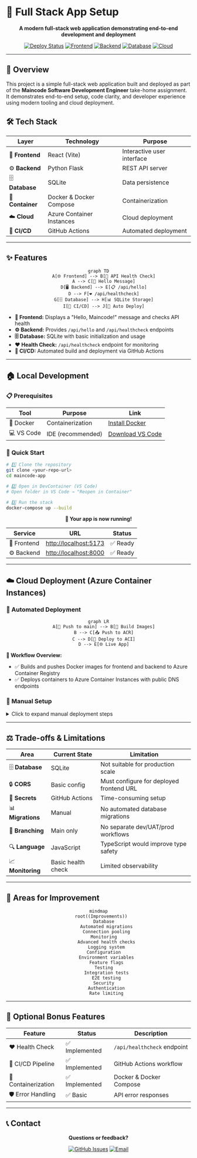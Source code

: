# 🚀 Full Stack App Setup

<div align="center">

**A modern full-stack web application demonstrating end-to-end development and deployment**

[![Deploy Status](https://img.shields.io/badge/deployment-automated-brightgreen)](https://github.com/your-repo/actions)
[![Frontend](https://img.shields.io/badge/frontend-React+Vite-61dafb)](https://vitejs.dev/)
[![Backend](https://img.shields.io/badge/backend-Python+Flask-green)](https://flask.palletsprojects.com/)
[![Database](https://img.shields.io/badge/database-SQLite-blue)](https://sqlite.org/)
[![Cloud](https://img.shields.io/badge/cloud-Azure-0078d4)](https://azure.microsoft.com/)

</div>

---

## 🎯 Overview

This project is a simple full-stack web application built and deployed as part of the **Maincode Software Development Engineer** take-home assignment. It demonstrates end-to-end setup, code clarity, and developer experience using modern tooling and cloud deployment.

## 🛠️ Tech Stack

<div align="center">

| Layer            | Technology                | Purpose                    |
| ---------------- | ------------------------- | -------------------------- |
| 🎨 **Frontend**  | React (Vite)              | Interactive user interface |
| ⚙️ **Backend**   | Python Flask              | REST API server            |
| 🗄️ **Database**  | SQLite                    | Data persistence           |
| 🐳 **Container** | Docker & Docker Compose   | Containerization           |
| ☁️ **Cloud**     | Azure Container Instances | Cloud deployment           |
| 🔄 **CI/CD**     | GitHub Actions            | Automated deployment       |

</div>

---

## ✨ Features

<div align="center">

```mermaid
graph TD
    A[🌐 Frontend] --> B[📡 API Health Check]
    A --> C[👋 Hello Message]
    D[🖥️ Backend] --> E[📋 /api/hello]
    D --> F[❤️ /api/healthcheck]
    G[🗄️ Database] --> H[📊 SQLite Storage]
    I[🔄 CI/CD] --> J[🚀 Auto Deploy]
```

</div>

- **🎨 Frontend:** Displays a "Hello, Maincode!" message and checks API health
- **⚙️ Backend:** Provides `/api/hello` and `/api/healthcheck` endpoints
- **🗄️ Database:** SQLite with basic initialization and usage
- **❤️ Health Check:** `/api/healthcheck` endpoint for monitoring
- **🔄 CI/CD:** Automated build and deployment via GitHub Actions

---

## 🏠 Local Development

### 📋 Prerequisites

<div align="center">

| Tool       | Purpose           | Link                                               |
| ---------- | ----------------- | -------------------------------------------------- |
| 🐳 Docker  | Containerization  | [Install Docker](https://www.docker.com/)          |
| 💻 VS Code | IDE (recommended) | [Download VS Code](https://code.visualstudio.com/) |

</div>

### 🚀 Quick Start

```bash
# 1️⃣ Clone the repository
git clone <your-repo-url>
cd maincode-app

# 2️⃣ Open in DevContainer (VS Code)
# Open folder in VS Code → "Reopen in Container"

# 3️⃣ Run the stack
docker-compose up --build
```

<div align="center">

**🎉 Your app is now running!**

| Service     | URL                                            | Status   |
| ----------- | ---------------------------------------------- | -------- |
| 🎨 Frontend | [http://localhost:5173](http://localhost:5173) | ✅ Ready |
| ⚙️ Backend  | [http://localhost:8000](http://localhost:8000) | ✅ Ready |

</div>

---

## ☁️ Cloud Deployment (Azure Container Instances)

### 🤖 Automated Deployment

<div align="center">

```mermaid
graph LR
    A[📝 Push to main] --> B[🔨 Build Images]
    B --> C[📤 Push to ACR]
    C --> D[🚀 Deploy to ACI]
    D --> E[🌐 Live App]
```

</div>

**🎯 Workflow Overview:**

- ✅ Builds and pushes Docker images for frontend and backend to Azure Container Registry
- ✅ Deploys containers to Azure Container Instances with public DNS endpoints

### 🔧 Manual Setup

<details>
<summary>Click to expand manual deployment steps</summary>

#### 1️⃣ Azure Resources Setup

- 🏗️ Create an Azure account
- 📦 Set up a Resource Group
- 🏪 Create an Azure Container Registry
- 🤐 Set up Github secrets for all relevant Azure credentials

#### 2️⃣ GitHub Secrets Configuration

| Secret              | Description                  |
| ------------------- | ---------------------------- |
| `AZURE_CREDENTIALS` | Azure service principal JSON |
| `ACR_LOGIN_SERVER`  | Container registry URL       |
| `ACR_USERNAME`      | Registry username            |
| `ACR_PASSWORD`      | Registry password            |
| `RESOURCE_GROUP`    | Azure resource group name    |
| `ACI_BACKEND_NAME`  | Backend container name       |
| `ACI_BACKEND_DNS`   | Backend DNS label            |
| `ACI_FRONTEND_NAME` | Frontend container name      |
| `ACI_FRONTEND_DNS`  | Frontend DNS label           |

#### 3️⃣ Deploy

Push to `main` branch and watch the magic happen! ✨

</details>

---

## ⚖️ Trade-offs & Limitations

<div align="center">

| Area              | Current State      | Limitation                               |
| ----------------- | ------------------ | ---------------------------------------- |
| 🗄️ **Database**   | SQLite             | Not suitable for production scale        |
| 🔒 **CORS**       | Basic config       | Must configure for deployed frontend URL |
| 🔐 **Secrets**    | GitHub Actions     | Time-consuming setup                     |
| 📊 **Migrations** | Manual             | No automated database migrations         |
| 🌿 **Branching**  | Main only          | No separate dev/UAT/prod workflows       |
| 🔍 **Language**   | JavaScript         | TypeScript would improve type safety     |
| 📈 **Monitoring** | Basic health check | Limited observability                    |

</div>

---

## 🎯 Areas for Improvement

<div align="center">

```mermaid
mindmap
  root((Improvements))
    Database
      Automated migrations
      Connection pooling
    Monitoring
      Advanced health checks
      Logging system
    Configuration
      Environment variables
      Feature flags
    Testing
      Integration tests
      E2E testing
    Security
      Authentication
      Rate limiting
```

</div>

---

## 🎁 Optional Bonus Features

<div align="center">

| Feature             | Status         | Description                 |
| ------------------- | -------------- | --------------------------- |
| ❤️ Health Check     | ✅ Implemented | `/api/healthcheck` endpoint |
| 🔄 CI/CD Pipeline   | ✅ Implemented | GitHub Actions workflow     |
| 🐳 Containerization | ✅ Implemented | Docker & Docker Compose     |
| 🛡️ Error Handling   | ✅ Basic       | API error responses         |

</div>

---

## 📞 Contact

<div align="center">

**Questions or feedback?**

[![GitHub Issues](https://img.shields.io/badge/GitHub-Issues-orange?logo=github)](https://github.com/simrubin/fullstack-app-setup/issues)
[![Email](https://img.shields.io/badge/Email-Contact-blue?logo=gmail)](mailto:simrubin13@gmail.com)

</div>
